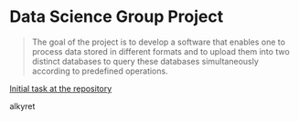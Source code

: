 # Data Science Group Project

> The goal of the project is to develop a software that enables one to process data stored in different formats and to upload them into two distinct databases to query these databases simultaneously according to predefined operations.

[Initial task at the repository](https://github.com/comp-data/2022-2023/tree/main/docs/project)

alkyret 